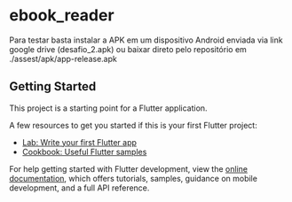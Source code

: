 # ebook_reader

Para testar basta instalar a APK em um dispositivo Android enviada via link google drive (desafio_2.apk) ou baixar direto pelo repositório em ./assest/apk/app-release.apk 

## Getting Started

This project is a starting point for a Flutter application.

A few resources to get you started if this is your first Flutter project:

- [Lab: Write your first Flutter app](https://docs.flutter.dev/get-started/codelab)
- [Cookbook: Useful Flutter samples](https://docs.flutter.dev/cookbook)

For help getting started with Flutter development, view the
[online documentation](https://docs.flutter.dev/), which offers tutorials,
samples, guidance on mobile development, and a full API reference.
